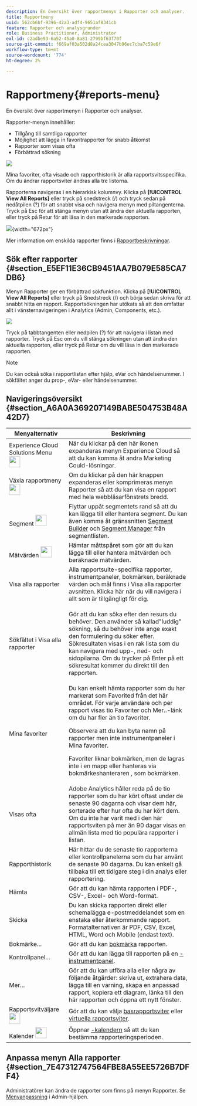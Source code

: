 ```yaml
---
description: En översikt över rapportmenyn i Rapporter och analyser.
title: Rapportmeny
uuid: 562cb6bf-9396-42a3-adf4-9651af8341cb
feature: Rapporter och analysgrunder
role: Business Practitioner, Administrator
exl-id: c2adbe93-6a52-45a0-8a81-2799bf63f70f
source-git-commit: f669af03a502d8a24cea3047b96ec7cba7c59e6f
workflow-type: tm+mt
source-wordcount: '774'
ht-degree: 2%

---
```


# Rapportmeny{#reports-menu}

En översikt över rapportmenyn i Rapporter och analyser.

Rapporter-menyn innehåller:

* Tillgång till samtliga rapporter
* Möjlighet att lägga in favoritrapporter för snabb åtkomst
* Rapporter som visas ofta
* Förbättrad sökning

![](assets/menu-mainnav.png)

Mina favoriter, ofta visade och rapporthistorik är alla rapportsvitsspecifika. Om du ändrar rapportsviter ändras alla tre listorna.

Rapporterna navigeras i en hierarkisk kolumnvy. Klicka på **[!UICONTROL View All Reports]** eller tryck på snedstreck (/) och tryck sedan på nedåtpilen (?) för att snabbt visa och navigera menyn med piltangenterna. Tryck på Esc för att stänga menyn utan att ändra den aktuella rapporten, eller tryck på Retur för att läsa in den markerade rapporten.

![](assets/reports-landing.png){width=&quot;672px&quot;}

Mer information om enskilda rapporter finns i [Rapportbeskrivningar](https://experienceleague.adobe.com/docs/analytics/components/variables/c-variables.html).

## Sök efter rapporter {#section_E5EF11E36CB9451AA7B079E585CA7DB6}

Menyn Rapporter ger en förbättrad sökfunktion. Klicka på **[!UICONTROL View All Reports]** eller tryck på Snedstreck (/) och börja sedan skriva för att snabbt hitta en rapport. Rapportsökningen har utökats så att den omfattar allt i vänsternavigeringen i Analytics (Admin, Components, etc.).

![](assets/menu-search.png)

Tryck på tabbtangenten eller nedpilen (?) för att navigera i listan med rapporter. Tryck på Esc om du vill stänga sökningen utan att ändra den aktuella rapporten, eller tryck på Retur om du vill läsa in den markerade rapporten.

>[!NOTE]
>
>Du kan också söka i rapportlistan efter hjälp, eVar och händelsenummer. I sökfältet anger du prop-, eVar- eller händelsenummer.

## Navigeringsöversikt {#section_A6A0A369207149BABE504753B48A42D7}

<table id="table_3BA295966BBC4C94ABDC3718D1894698"> 
 <thead> 
  <tr> 
   <th colname="col1" class="entry"> Menyalternativ </th> 
   <th colname="col2" class="entry"> Beskrivning </th> 
  </tr>
 </thead>
 <tbody> 
  <tr> 
   <td colname="col1">Experience Cloud Solutions Menu <img placement="inline"  src="assets/mc-icon.png" width="30px" id="image_B75D0F6991F74389A77068D999C9A910" /> </td> 
   <td colname="col2"> När du klickar på den här ikonen expanderas menyn Experience Cloud så att du kan komma åt andra Marketing Could-lösningar. </td> 
  </tr> 
  <tr> 
   <td colname="col1">Växla rapportmeny <img placement="inline"  src="assets/toggle_icon.png" id="image_32296B71E82C4694821D99867305F5FE" width="30px" /> </td> 
   <td colname="col2"> Om du klickar på den här knappen expanderas eller komprimeras menyn Rapporter så att du kan visa en rapport med hela webbläsarfönstrets bredd. </td> 
  </tr> 
  <tr> 
   <td colname="col1"><span class="uicontrol">Segment <img placement="inline"  src="assets/segment_icon.png" width="30px" id="image_6BF461356C8640EA8E93B74092320E91" /></span> </td> 
   <td colname="col2">Flyttar uppåt segmentets rand så att du kan lägga till eller hantera segment. Du kan även komma åt gränssnitten <a href="/help/components/segmentation/segmentation-workflow/seg-build.md"  > Segment Builder</a> och <a href="https://experienceleague.adobe.com/docs/analytics/components/segmentation/segmentation-workflow/seg-manage.html"  > Segment Manager</a> från segmentlisten. </td> 
  </tr> 
  <tr> 
   <td colname="col1"><span class="uicontrol">Mätvärden <img placement="inline"  src="assets/metrics_icon.png" width="30px" id="image_88620CB8A9CC4BC3BE4CE30BDA727512" /></span> </td> 
   <td colname="col2"> Hämtar måttspåret som gör att du kan lägga till eller hantera mätvärden och beräknade mätvärden. </td> 
  </tr> 
  <tr> 
   <td colname="col1"><span class="uicontrol"> Visa alla rapporter</span> </td> 
   <td colname="col2">Alla rapportsuite-specifika rapporter, instrumentpaneler, bokmärken, beräknade värden och mål finns i <span class="uicontrol"> Visa alla rapporter </span>avsnitten. Klicka här när du vill navigera i allt som är tillgängligt för dig. </td> 
  </tr> 
  <tr> 
   <td colname="col1">Sökfältet i <span class="uicontrol"> Visa alla rapporter</span> </td> 
   <td colname="col2"> <p> Gör att du kan söka efter den resurs du behöver. Den använder så kallad"luddig" sökning, så du behöver inte ange exakt den formulering du söker efter. Sökresultaten visas i en rak lista som du kan navigera med upp-, ned- och sidopilarna. Om du trycker på <span class="uicontrol"> Enter</span> på ett sökresultat kommer du direkt till den rapporten. </p> </td> 
  </tr> 
  <tr> 
   <td colname="col1"><span class="uicontrol"> Mina favoriter  </span> </td> 
   <td colname="col2">Du kan enkelt hämta rapporter som du har markerat som <span class="uicontrol"> Favorited</span> från det här området. För varje användare och per rapport visas tio Favoriter och <span class="uicontrol"> Mer..</span>-länk om du har fler än tio favoriter. <p>Observera att du kan byta namn på rapporter men inte instrumentpaneler i Mina favoriter. </p> <p>Favoriter liknar bokmärken, men de lagras inte i en mapp eller hanteras via bokmärkeshanteraren <a href="/help/analyze/reports-analytics/bookmarks.md"  ></a>, som bokmärken. </p> </td> 
  </tr> 
  <tr> 
   <td colname="col1"><span class="uicontrol"> Visas ofta</span> </td> 
   <td colname="col2"> Adobe Analytics håller reda på de tio rapporter som du har kört oftast under de senaste 90 dagarna och visar dem här, sorterade efter hur ofta du har kört dem. Om du inte har varit med i den här rapportsviten på mer än 90 dagar visas en allmän lista med tio populära rapporter i listan. </td> 
  </tr> 
  <tr> 
   <td colname="col1"><span class="uicontrol"> Rapporthistorik</span> </td> 
   <td colname="col2"> Här hittar du de senaste tio rapporterna eller kontrollpanelerna som du har använt de senaste 90 dagarna. Du kan enkelt gå tillbaka till ett tidigare steg i din analys eller rapportering. </td> 
  </tr> 
  <tr> 
   <td colname="col1"><span class="uicontrol"> Hämta</span> </td> 
   <td colname="col2">Gör att du kan hämta rapporten i PDF-, CSV-, Excel- och Word-format. </td> 
  </tr> 
  <tr> 
   <td colname="col1"><span class="uicontrol"> Skicka</span> </td> 
   <td colname="col2">Du kan skicka rapporten direkt eller schemalägga e-postmeddelandet som en enstaka eller återkommande rapport. Formatalternativen är PDF, CSV, Excel, HTML, Word och Mobile (endast text).</td> 
  </tr> 
  <tr> 
   <td colname="col1"><span class="uicontrol"> Bokmärke...</span> </td> 
   <td colname="col2">Gör att du kan <a href="/help/analyze/reports-analytics/bookmarks.md"  > bokmärka</a> rapporten. </td> 
  </tr> 
  <tr> 
   <td colname="col1"><span class="uicontrol"> Kontrollpanel</span>... </td> 
   <td colname="col2">Gör att du kan lägga till rapporten på en <a href="/help/analyze/reports-analytics/dashboard.md"  >-instrumentpanel</a>. </td> 
  </tr> 
  <tr> 
   <td colname="col1"><span class="uicontrol"> Mer...</span> </td> 
   <td colname="col2"> Gör att du kan utföra alla eller några av följande åtgärder: skriva ut, extrahera data, lägga till en varning, skapa en anpassad rapport, kopiera ett diagram, länka till den här rapporten och öppna ett nytt fönster. </td> 
  </tr> 
  <tr> 
   <td colname="col1">Rapportsvitväljare <img placement="inline"  src="assets/report-suite-selector.png" width="30px" id="image_9F64944D46574B2AA38D81A7C82C4AC4" /> </td> 
   <td colname="col2">Gör att du kan välja <a href="https://experienceleague.adobe.com/docs/analytics/admin/manage-report-suites/report-suites-admin.html"  > basrapportsviter</a> eller <a href="https://docs.adobe.com/help/sv-SE/analytics/components/virtual-report-suites/vrs-about.html"  > virtuella rapportsviter</a>. </td> 
  </tr> 
  <tr> 
   <td colname="col1">Kalender <img placement="inline"  src="assets/calendar-icon.png" width="30px" id="image_C5E4F87F964C4C3E98496D38A1123502" /> </td> 
   <td colname="col2">Öppnar <a href="/help/analyze/reports-analytics/overview/report-overview.md#section_8C6C4AD84D9043E8ABD53FF8F645AAB1"  >-kalendern</a> så att du kan bestämma rapporteringsperioden. </td> 
  </tr> 
 </tbody> 
</table>

## Anpassa menyn Alla rapporter {#section_7E47312747564FBE8A55EE5726B7DFF4}

Administratörer kan ändra de rapporter som finns på menyn Rapporter. Se [Menyanpassning](https://experienceleague.adobe.com/docs/analytics/admin/admin-tools/customize-menus.html) i Admin-hjälpen.
